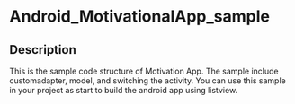 # Android_MotivationalApp_sample

## Description

<p> This is the sample code structure of Motivation App. The sample include customadapter, model, and switching the activity. 
You can use this sample in your project as start to build the android app using listview. </p>

